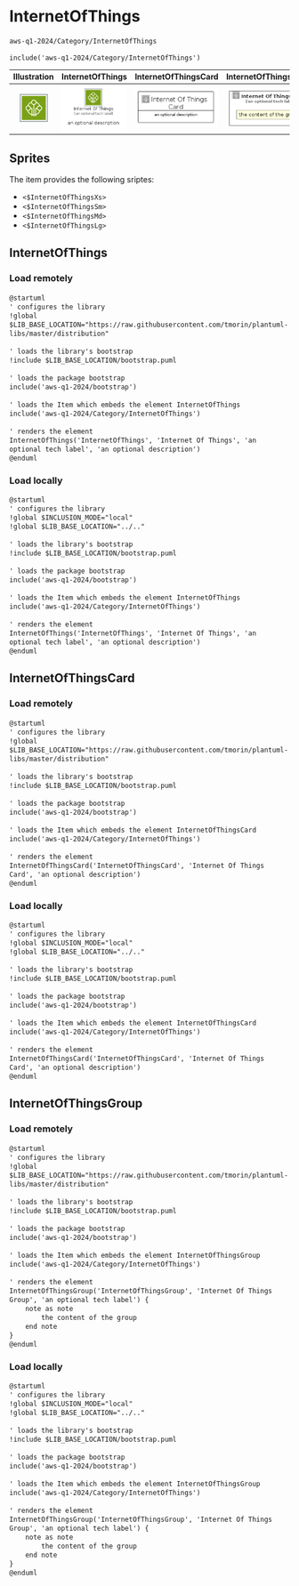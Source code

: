 # InternetOfThings


```text
aws-q1-2024/Category/InternetOfThings
```

```text
include('aws-q1-2024/Category/InternetOfThings')
```



| Illustration | InternetOfThings | InternetOfThingsCard | InternetOfThingsGroup |
| :---: | :---: | :---: | :---: |
| ![illustration for Illustration](../../aws-q1-2024/Category/InternetOfThings.png) | ![illustration for InternetOfThings](../../aws-q1-2024/Category/InternetOfThings.Local.png) | ![illustration for InternetOfThingsCard](../../aws-q1-2024/Category/InternetOfThingsCard.Local.png) | ![illustration for InternetOfThingsGroup](../../aws-q1-2024/Category/InternetOfThingsGroup.Local.png) |



## Sprites
The item provides the following sriptes:

- `<$InternetOfThingsXs>`
- `<$InternetOfThingsSm>`
- `<$InternetOfThingsMd>`
- `<$InternetOfThingsLg>`





## InternetOfThings

### Load remotely
```plantuml
@startuml
' configures the library
!global $LIB_BASE_LOCATION="https://raw.githubusercontent.com/tmorin/plantuml-libs/master/distribution"

' loads the library's bootstrap
!include $LIB_BASE_LOCATION/bootstrap.puml

' loads the package bootstrap
include('aws-q1-2024/bootstrap')

' loads the Item which embeds the element InternetOfThings
include('aws-q1-2024/Category/InternetOfThings')

' renders the element
InternetOfThings('InternetOfThings', 'Internet Of Things', 'an optional tech label', 'an optional description')
@enduml
```

### Load locally
```plantuml
@startuml
' configures the library
!global $INCLUSION_MODE="local"
!global $LIB_BASE_LOCATION="../.."

' loads the library's bootstrap
!include $LIB_BASE_LOCATION/bootstrap.puml

' loads the package bootstrap
include('aws-q1-2024/bootstrap')

' loads the Item which embeds the element InternetOfThings
include('aws-q1-2024/Category/InternetOfThings')

' renders the element
InternetOfThings('InternetOfThings', 'Internet Of Things', 'an optional tech label', 'an optional description')
@enduml
```

## InternetOfThingsCard

### Load remotely
```plantuml
@startuml
' configures the library
!global $LIB_BASE_LOCATION="https://raw.githubusercontent.com/tmorin/plantuml-libs/master/distribution"

' loads the library's bootstrap
!include $LIB_BASE_LOCATION/bootstrap.puml

' loads the package bootstrap
include('aws-q1-2024/bootstrap')

' loads the Item which embeds the element InternetOfThingsCard
include('aws-q1-2024/Category/InternetOfThings')

' renders the element
InternetOfThingsCard('InternetOfThingsCard', 'Internet Of Things Card', 'an optional description')
@enduml
```

### Load locally
```plantuml
@startuml
' configures the library
!global $INCLUSION_MODE="local"
!global $LIB_BASE_LOCATION="../.."

' loads the library's bootstrap
!include $LIB_BASE_LOCATION/bootstrap.puml

' loads the package bootstrap
include('aws-q1-2024/bootstrap')

' loads the Item which embeds the element InternetOfThingsCard
include('aws-q1-2024/Category/InternetOfThings')

' renders the element
InternetOfThingsCard('InternetOfThingsCard', 'Internet Of Things Card', 'an optional description')
@enduml
```

## InternetOfThingsGroup

### Load remotely
```plantuml
@startuml
' configures the library
!global $LIB_BASE_LOCATION="https://raw.githubusercontent.com/tmorin/plantuml-libs/master/distribution"

' loads the library's bootstrap
!include $LIB_BASE_LOCATION/bootstrap.puml

' loads the package bootstrap
include('aws-q1-2024/bootstrap')

' loads the Item which embeds the element InternetOfThingsGroup
include('aws-q1-2024/Category/InternetOfThings')

' renders the element
InternetOfThingsGroup('InternetOfThingsGroup', 'Internet Of Things Group', 'an optional tech label') {
    note as note
        the content of the group
    end note
}
@enduml
```

### Load locally
```plantuml
@startuml
' configures the library
!global $INCLUSION_MODE="local"
!global $LIB_BASE_LOCATION="../.."

' loads the library's bootstrap
!include $LIB_BASE_LOCATION/bootstrap.puml

' loads the package bootstrap
include('aws-q1-2024/bootstrap')

' loads the Item which embeds the element InternetOfThingsGroup
include('aws-q1-2024/Category/InternetOfThings')

' renders the element
InternetOfThingsGroup('InternetOfThingsGroup', 'Internet Of Things Group', 'an optional tech label') {
    note as note
        the content of the group
    end note
}
@enduml
```

